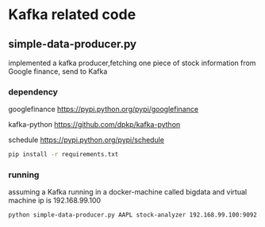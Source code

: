 # Kafka related code

## simple-data-producer.py
implemented a kafka producer,fetching one piece of stock information from Google finance, send to Kafka

### dependency
googlefinance   https://pypi.python.org/pypi/googlefinance

kafka-python    https://github.com/dpkp/kafka-python

schedule        https://pypi.python.org/pypi/schedule

```sh
pip install -r requirements.txt
```

### running
assuming a Kafka running in a docker-machine called bigdata and virtual machine ip is 192.168.99.100
```sh
python simple-data-producer.py AAPL stock-analyzer 192.168.99.100:9092
```
